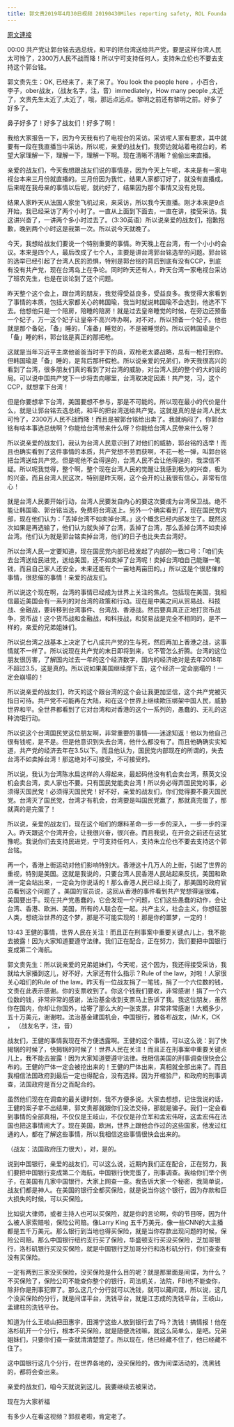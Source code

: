 ```yaml
---
title: 郭文贵2019年4月30日视频 20190430Miles reporting safety, ROL Foundation’s iphone incident
---
```


[原文連接](https://gnews.org/ThreadView/53482452)

00:00   共产党让郭台铭去选总统，和平的把台湾送给共产党，要是这样台湾人民太可怜了，2300万人民不战而降！所以宁可支持任何人，支持朱立伦也不要去支持这个郭台铭。

郭文贵先生：OK, 已经来了，来了来了。You look the people here ，小百合，李子，ober战友，（战友名字，注，音）immediately，How many people ,太近了，文贵先生太近了,太近了，哦，那远点远点。黎明之前还有黎明之前。好多了好多了。


 鼻子好多了！好多了战友们！好多了啊！


我给大家报告一下，因为今天我有约了电视台的采访。采访呢人家有要求，其中就要有一段在我直播当中采访。所以呢，亲爱的战友们，我旁边就站着电视台的，希望大家理解一下，理解一下，理解一下啊。现在清晰不清晰？偷偷出来直播。


亲爱的战友们，今天我想跟战友们说的事情是，因为今天上午呢，本来是有一家电视台本来三月份就直播的。三月份因为我忙，结果人家都订好了，就没有直播成。后来呢在我母亲的事情以后呢，就约好了，结果因为那个事情又没有兑现。


结果人家昨天从法国人家坐飞机过来，来采访，所以我今天直播。刚才本来是9点开始，我已经采访了两个小时了。一直从上面到下面去，一直在讲，接受采访。我这讲兴奋了，一讲两个多小时过去了。（3:30英语）所以说亲爱的战友们，抱歉抱歉，晚到两个小时这是我第一次。所以说今天就晚了。


今天，我想给战友们要说一个特别重要的事情。昨天晚上在台湾，有一个小小的会议。本来是四个人，最后改成了七个人，主要是讲台湾郭台铭选举的问题。郭台铭的选举已经引起了台湾人民的恐惧，特别是郭台铭的背后到底有没有CCP，到底有没有共产党，现在台湾岛上在争论。同时昨天还有人，昨天台湾一家电视台采访了班农先生，也是在谈论到了这个问题。


昨天整个这个会上，跟台湾的朋友，我觉得受益良多，受益良多。我觉得大家看到了事情的本质，包括大家都关心的韩国瑜，我当时就说韩国瑜不会选到，他选不下去。他想他只是一个陪房，陪睡的陪房！就是过去皇帝睡觉的时候，在旁边还预备一个妃子，万一这个妃子让皇帝不高兴咋办啊，对不对，所以预备一个妃子。他也就是那个备妃，「备」睡的，「准备」睡觉的，不是被睡觉的。所以说韩国瑜是个「备」睡的料，郭台铭是真正的那把枪。


这就是当年习近平主席他爸爸当时手下的兵，双枪老太婆战略，总有一枪打到你。但韩国瑜是「备」睡的，是背后那杆假枪。所以说亲爱的兄弟们，昨天我很高兴的看到了台湾，很多朋友们真的看到了对台湾的威胁，对台湾人民的整个的大的设的局。可以说中国共产党下一步将去向哪里，台湾取决定因素！共产党，习，这个CCP，就想拿下台湾！


但是你要想拿下台湾，美国要想不参与，那是不可能的。所以现在最小的代价是什么，就是让郭台铭去选总统，和平的把台湾送给共产党。这就是真的是台湾人民太可怜了，2300万人民不战而降！而且是被郭台铭给出卖了。我就纳闷了，你郭台铭有啥本事选总统啊？你能给台湾带来什么呀？你能给台湾人民带来什么呀？


所以说亲爱的战友们，我认为台湾人民意识到了对他们的威胁，郭台铭的选举！而且也确实看到了这件事情的本质，共产党想不劳而获啊，不花一枪一弹，叫郭台铭把台湾送给共产党。但是呢他不会得逞的，台湾人民不会让他得逞的，我深信不疑。所以呢我觉得，整个啊，整个现在台湾人民的觉醒让我感到极为的兴奋，极为的兴奋。而且台湾人民这次，特别是昨天啊，这个会开的让我很有信心，非常有信心！


就是台湾人民要开始行动，台湾人民要发自内心的要这次要成为台湾保卫战。绝不能让韩国瑜、郭台铭当选，免费将台湾送上。另外一个确实看到了，现在国民党内部，现在他们认为：「丢掉台湾不如卖掉台湾。」这个概念已经内部发生了。既然这次如果是再选输了，他们认为就失掉了台湾，丢掉了台湾，那么丢掉台湾不如卖掉台湾。他们认为就是郭台铭卖掉台湾，他们的日子也比失去台湾好。


所以台湾人民一定要知道，现在国民党内部已经发起了内部的一致口号：「咱们失去台湾送给民进党，送给美国，还不如卖掉了台湾呢！卖掉台湾咱自己能赚一笔钱，而且自己家人还安全，未来还能有个一亩地两亩田的。」所以这是个很悲催的事情，很悲催的事情！亲爱的战友们。


所以说这个现在啊，台湾的事情已经成为世界上关注的焦点。包括现在美国，我相信最近美国会有一系列的对台湾的政策和行动。现在是中美之间从贸易战、科技战、金融战，要转移到台湾事件、台湾战、香港战。然后要真真正正地打货币战争，货币战！这个货币战和金融战，和科技战，和贸易战是完全不相同的，是不一样的，亲爱的兄弟姐妹们。


所以说台湾之战基本上决定了七八成共产党的生与死，然后再加上香港之战，这事情就不一样了。所以说现在共产党的末日即将到来，它不管怎么折腾。台湾的这位朋友很厉害，了解国内过去一年的这个经济数字，国内的经济绝对是去年2018年不超过3.5，这是真的。所以说如果美国继续撑下去，这个经济一定会崩塌的！一定会崩塌的！


所以说亲爱的战友们，昨天的这个跟台湾的这个会让我更加坚信，这个共产党被灭指日可待。共产党不可能再在大陆，和在这个世界上继续欺压绑架中国人民，威胁世界和平。全世界都看到了它对台湾和对香港的这个一系列的，愚蠢的、无礼的这种流氓行动。


所以说这个台湾国民党这位朋友啊，非常重要的事情——迷途知返！他以为他自己很有钱呢，是不是。但是他意识到失去台湾，他什么都没有了。而且他确确实实知道，共产党的经济去年在3.5以下。而且他认为，国民党内部现在的所谓的，失去台湾不如卖掉台湾！那这绝对不可接受，不可接受的。


所以说，我认为台湾陈水扁这样的人得起来，最起码他没有机会卖台湾，蔡英文没机会卖台湾，卖人家也不要。只有国民党能卖台湾！所以务必得弄国民党的事，必须得灭国民党！必须得灭国民党！好不好，亲爱的战友们，你们觉得要不要灭国民党。台湾灭了国民党，台湾才有机会，台湾要是叫国民党赢了，那就真完蛋了，那就真的是完蛋了！


所以说，亲爱的战友们，现在这个咱们的爆料革命一步一步的深入，一步一步的深入。昨天跟这个台湾开会，让我很兴奋，很兴奋。而且我说，在开会之前还在这犹豫呢。我说你们去支持民进党，宁可支持任何人，支持朱立伦也不要去支持这个郭台铭。


再一个，香港上街运动对他们影响特别大。香港这十几万人的上街，引起了世界的重视，特别是美国。这就是我说的，只要台湾人民香港人民站起来反抗，美国和欧洲一定会站出来，一定会为你说话的！那么香港人民已经上街了，那美国的政府官员看到这个问题了 。美国的官员说，这回从香港的事件看到共产党想得逞很难，美国要出手。现在共产党愚蠢的，它会发现一个问题，它们这些愚蠢的动作，会让台湾、香港、欧洲、美国，所有的人联合在一起。共产主义，社会主义，你想征服人类，想统治世界的这个梦，那是不可能实现的！那是你的噩梦，一定的！


13:43   王健的事情，世界人民在关注！而且正在刑事案中重要关键点儿上，我不能去披露！因为大家知道要遵守法律。我们正在配合，正在努力，我们要把中国银行变成第二个海航。

郭文贵先生：所以说亲爱的兄弟姐妹们，今天呢，这个因为，我还得接受采访，我就给大家播到这儿，好不好，大家还有什么指示？Rule of the law，对啦！人家很关心咱们的Rule of the law。昨天有一位战友捐了一笔钱，捐了一个六位数的钱，文贵在此表示感谢。你的支票收到了。你这个钱我们要收，非常感谢！捐了一个六位数的钱，非常非常的感谢，法治基金收到支票马上告诉了我。我这位朋友，虽然你在国内，你却让你国外，给寄了那么大的一张支票，非常非常感谢！大概多少，五十万美元，谢谢啦。法治基金建国机会，中国银行，雅各布战友，(Mr.K，CK ， （战友名字，注，音）


战友们，王健的事情我现在不方便透露啊。王健的这个事情，可以这么说：到了快揭锅的时候了，快揭锅的时候了！世界人民在关注！而且正在刑事案中重要关键点儿上，我不能去披露！因为大家知道要遵守法律。我相信美国的刑事调查很快会公布的。王健的尸体一定会被挖出来的！王健的尸体出来，真相就全部出来了。而且我相信法国政府到最后一定也得配合，没有选择。因为开棺验尸，和政府的刑事调查，法国政府是百分之百配合的。


虽然他们现在在调查的最关键时刻，我不方便多说。大家去想想，记住我说的话，王健的案子拿不出结果，郭文贵那就跟你们没法交待，那就是骗子。我们一定会看到事情的全部真相，不仅仅是王岐山，不仅仅是孙立军和孟宏伟呀，这孟宏伟在法国也把这事情闹大了。现在美国，欧洲，世界上跟他合作过的这些国家，他发过红通的人，都在了解这些事情，所以我相信这些事情很快会出来的。


（战友：法国政府压力很大），对，是的。


说到中国银行，亲爱的战友们，可以这么说，近期内我们正在配合，正在努力，我们要把中国银行变成第二个海航，中国银行快完蛋了，刑事调查。我给你们举个例子，在美国有几家中国银行，大家上网查一查。我告诉大家一个秘密，我简单说，战友们都是神人。在美国的银行全都买保险，就是说当你这个银行，因为存款和巨大损失的时候，可以买保险。


比如说大律师，或者主持人也可以买保险，就是你的言论啊，你的节目呀，因为什么被人家索赔啦，保险公司赔。像Larry King 五千万美元，像一些CNN的大主播都是五千万美元。那么银行到当地也得买保险，就是当你存款出现问题的时候，保险公司赔。那么中国银行纽约支行买了保险，华盛顿支行买没买保险，芝加哥银行，洛杉矶银行买没买保险，就是中国银行芝加哥分行和洛杉矶分行，你们查查有没有买保险。


一定有两到三家没买保险，没买保险是什么目的呢？就是那里面是间谍，为什么？不买保险了，保险公司不能查你整个的银行，司法机关，法院，FBI也不能查你，除非你是刑事犯罪了。那么这几个分行就可以洗钱，就可以藏间谍，所以说，这几个没买保险的分行，就是间谍平台，洗钱平台，就是江志成的洗钱平台，王岐山，孟建柱的洗钱平台。


知道为什么王岐山把田惠宇，田溯宁这些人放到银行去了吗？洗钱！搞情报！他在洛杉矶开一个分行，根本不买保险，就是随便洗钱嘛，就这么简单么，是吧。兄弟姐妹们，只要你们查一查就清清楚楚了。所以现在，他已经藏不住了，他已经藏不住了。


这中国银行这几个分行，在世界各地的，没买保险的，做为间谍活动的，洗黑钱的，都将会查出来。


亲爱的战友们，咱今天就说到这儿。我要继续去被采访。


现在为大家祈福


有多少人在看这视频？郭叔老啦，肯定老了。
